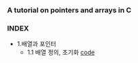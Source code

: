 ### A tutorial on pointers and arrays in C
### INDEX

* 1.배열과 포인터
  * 1.1 배열 정의, 초기화 [code](https://github.com/csbyun-data/C-Pro/blob/main/chap02/Arrays_and_Strings_in_C/Array_Initialize1.c)
  ```c
